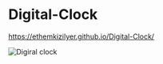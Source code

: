 # Digital-Clock

https://ethemkizilyer.github.io/Digital-Clock/


![Digiral clock](https://user-images.githubusercontent.com/106928233/193197059-783b7548-237c-441b-ab48-7f5a0ca451db.gif)

